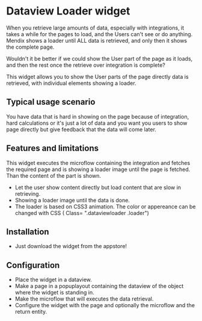 # Dataview Loader widget

When you retrieve large amounts of data, especially with integrations, it takes a while for the pages to load, and the Users can't see or do anything. Mendix shows a loader until ALL data is retrieved, and only then it shows the complete page.

Wouldn't it be better if we could show the User part of the page as it loads, and then the rest once the retrieve over integration is complete?

This widget allows you to show the User parts of the page directly data is retrieved, with individual elements showing a loader.

## Typical usage scenario

You have data that is hard in showing on the page because of integration, hard calculations or it's just a lot of data and you want you users to show page directly but give feedback that the data will come later.

## Features and limitations

This widget executes the microflow containing the integration and fetches the required page and is showing a loader image until the page is fetched. Than the content of the part is shown.
- Let the user show content directly but load content that are slow in retrieving.
- Showing a loader image until the data is done.
- The loader is based on CSS3 animation. The color or appereance can be changed with CSS ( Class= ".dataviewloader .loader")

## Installation

- Just download the widget from the appstore!

## Configuration

- Place the widget in a dataview.
- Make a page in a popuplayout containing the dataview of the object where the widget is standing in.
- Make the microflow that will executes the data retrieval.
- Configure the widget with the page and optionally the microflow and the return entity.
